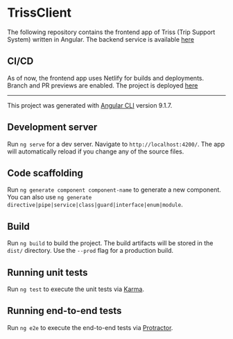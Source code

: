 # TrissClient

The following repository contains the frontend app of Triss (Trip Support System) written in Angular. The backend service is available [here](https://github.com/kffl/triss-server)

## CI/CD

As of now, the frontend app uses Netlify for builds and deployments. Branch and PR previews are enabled. The project is deployed [here](https://triss.netlify.app/)

---

This project was generated with [Angular CLI](https://github.com/angular/angular-cli) version 9.1.7.

## Development server

Run `ng serve` for a dev server. Navigate to `http://localhost:4200/`. The app will automatically reload if you change any of the source files.

## Code scaffolding

Run `ng generate component component-name` to generate a new component. You can also use `ng generate directive|pipe|service|class|guard|interface|enum|module`.

## Build

Run `ng build` to build the project. The build artifacts will be stored in the `dist/` directory. Use the `--prod` flag for a production build.

## Running unit tests

Run `ng test` to execute the unit tests via [Karma](https://karma-runner.github.io).

## Running end-to-end tests

Run `ng e2e` to execute the end-to-end tests via [Protractor](http://www.protractortest.org/).
